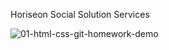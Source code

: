 Horiseon Social Solution Services

![01-html-css-git-homework-demo](https://user-images.githubusercontent.com/28720227/129456712-2766f616-48bc-4da0-90ec-aa8ac726ea13.png)
